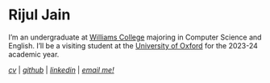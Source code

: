 # Rijul Jain

I’m an undergraduate at [Williams College](https://www.williams.edu/) majoring in Computer Science and English. I’ll be a visiting student at the [University of Oxford](https://www.exeter.ox.ac.uk/) for the 2023-24 academic year.




[_cv_]() | [_github_](https://github.com/rjainrjain) | [_linkedin_](https://www.linkedin.com/in/rijul-jn/) | [_email me!_](mailto:rijul.jain@williams.edu)
